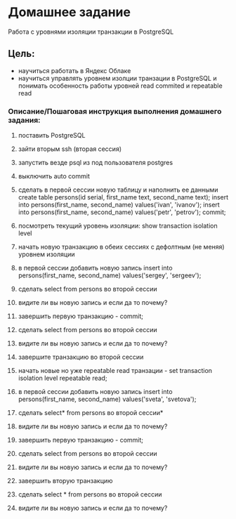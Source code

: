 # Домашнее задание
Работа с уровнями изоляции транзакции в PostgreSQL

## Цель:
* научиться работать в Яндекс Облаке
* научиться управлять уровнем изолции транзации в PostgreSQL и понимать особенность работы уровней read commited и repeatable read

### Описание/Пошаговая инструкция выполнения домашнего задания:
1. поставить PostgreSQL
2. зайти вторым ssh (вторая сессия)
3. запустить везде psql из под пользователя postgres 
4. выключить auto commit

5. сделать  в первой сессии новую таблицу и наполнить ее данными create table persons(id serial, first_name text, second_name text); 
insert into persons(first_name, second_name) values('ivan', 'ivanov'); 
insert into persons(first_name, second_name) values('petr', 'petrov'); 
commit;
6. посмотреть текущий уровень изоляции: show transaction isolation level

7. начать новую транзакцию в обеих сессиях с дефолтным (не меняя) уровнем изоляции
8. в первой сессии добавить новую запись insert into persons(first_name, second_name) values('sergey', 'sergeev');
9. сделать select from persons во второй сессии
10. видите ли вы новую запись и если да то почему?

11. завершить первую транзакцию - commit;
12. сделать select from persons во второй сессии
13. видите ли вы новую запись и если да то почему?
14. завершите транзакцию во второй сессии

15. начать новые но уже repeatable read транзации - set transaction isolation level repeatable read;
16. в первой сессии добавить новую запись insert into persons(first_name, second_name) values('sveta', 'svetova');
17. сделать select* from persons во второй сессии*
18. видите ли вы новую запись и если да то почему?
19. завершить первую транзакцию - commit;

20. сделать select from persons во второй сессии
21. видите ли вы новую запись и если да то почему?
22. завершить вторую транзакцию
23. сделать select * from persons во второй сессии
24. видите ли вы новую запись и если да то почему?